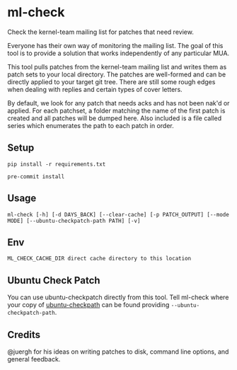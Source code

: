 # ml-check

Check the kernel-team mailing list for patches that need review.

Everyone has their own way of monitoring the mailing list. The goal of this tool 
is to provide a solution that works independently of any particular MUA. 

This tool pulls patches from the kernel-team mailing list and writes them as patch sets
to your local directory. The patches are well-formed and can be directly applied to your 
target git tree. There are still some rough edges when dealing with replies and certain 
types of cover letters.

By default, we look for any patch that needs acks and has not been nak'd or applied. 
For each patchset, a folder matching the name of the first patch is created and all 
patches will be dumped here. Also included is a file called series which enumerates 
the path to each patch in order.

## Setup

    pip install -r requirements.txt

    pre-commit install

## Usage

    ml-check [-h] [-d DAYS_BACK] [--clear-cache] [-p PATCH_OUTPUT] [--mode MODE] [--ubuntu-checkpatch-path PATH] [-v]

## Env

    ML_CHECK_CACHE_DIR direct cache directory to this location

## Ubuntu Check Patch

You can use ubuntu-checkpatch directly from this tool. Tell ml-check where your copy of
[ubuntu-checkpath](https://github.com/juergh/tools/blob/master/ubuntu-checkpatch) can be 
found providing `--ubuntu-checkpatch-path`.

## Credits

@juergh for his ideas on writing patches to disk, command line options, and general feedback.
